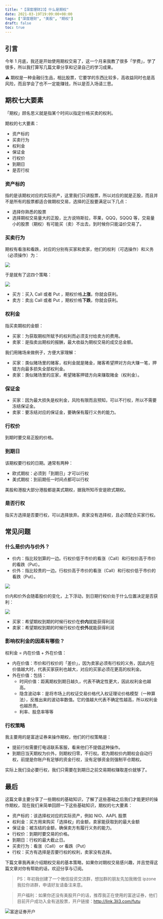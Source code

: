 ```yaml
---
title: "【深度理财23】什么是期权"
date: 2021-03-19T19:09:00+08:00
tags: ["深度理财", "美股", "期权"]
draft: false
toc: true
---
```


## 引言

今年 1 月底，我还是开始使用期权交易了，这一个月来我教了很多「学费」，学了很多，所以我打算写几篇文章分享和记录自己的学习成果。

⚠️ 期权是一种金融衍生品，相比股票，它要学的东西比较多，高收益同时也是高风险，而且学会了也不一定能赚钱，所以是否入场请三思。

## 期权七大要素

「期权」顾名思义就是指某个时间以指定价格买卖的权利。

期权的七大要素：

- 资产标的
- 买卖行为
- 权利金
- 保证金
- 行权价
- 到期日
- 是否行权

### 资产标的

指的是该期权对应的实际资产，这里我们只讲股票，所以对应的就是正股，而且并不是所有的股票都适合做期权交易，选择的正股要满足以下几点：

- 选择你熟悉的股票
- 选择期权交易量大的正股，比方说特斯拉，苹果，QQQ，SQQQ 等，交易量小的股票（期权）有可能买（卖）不出去，到时候你只能溢价交易了。

### 买卖行为

期权有看涨和看跌，对应的分别有买家和卖家，他们的权利（可选操作）和义务（必须操作）为：

![](https://blog-1251237404.cos.ap-guangzhou.myqcloud.com/20210320Yqw3Ka.png)


于是就有了这四个策略：

![](https://blog-1251237404.cos.ap-guangzhou.myqcloud.com/20210320IcwgxC.png)

- 买方：买入 Call 或者 Put ，期权价格**上涨**，你就会获利。
- 卖方：卖出 Call 或者 Put ，期权价格**下跌**，你就会获利。

### 权利金

指买卖期权的金额：

- 买家：为获取期权所赋予的权利而必须支付给卖方的费用。
- 卖家：是指卖出期权的报酬，最大收益为期权交易的成交总金额。

我们用赌场来做例子，方便大家理解：

- 买家：类似赌场里的赌客，权利金就是赌金，赌客希望押对方向大赚一笔，押错方向最多损失全部权利金。
- 卖家：类似赌场里的庄家，希望赌客押错方向来赚取赌金（权利金）。

### 保证金

- 买家：因为最大损失是权利金，风险有限而且预知，可以不行权，所以不需要冻结保证金。
- 卖家：要冻结对应的保证金，要确保有履行义务的能力。

### 行权价

到期时要交易正股的价格。

### 到期日

该期权要行权的日期。通常有两种：

- 欧式期权：必须到「到期日」才可以行权
- 美式期权：到前期任一时间点都可以行权

美股和港股大部分港股都是美式期权，据我所知币安是欧式期权。

### 是否行权

指买方选择是否要行权，可以选择放弃。卖家没有选择权，且必须配合买家行权。


## 常见问题

### 什么是价内与价外？

- 价内：指比较划算的一边。行权价低于市价的看涨（Call）和行权价高于市价的看跌（Put）。
- 价外：指比较贵的一边。行权价高于市价的看涨（Call）和行权价低于市价的看跌（Put）。

![](https://blog-1251237404.cos.ap-guangzhou.myqcloud.com/20210320USdV8c.png!m)

价内和价外会随着股价的变化，上下浮动，到日期行权价处于什么位置决定是否获利：

![](https://blog-1251237404.cos.ap-guangzhou.myqcloud.com/20210322t3d6th.png)

- 买家：希望期权到期的时候行权价在**价内**就能获得利润
- 卖家：希望期权到期的时候行权价在**价外**就能获得利润

### 影响权利金的因素有哪些？

权利金 = 内在价值 + 外在价值：

- 内在价值：市价和行权价的「差价」，因为卖家必须有行权的义务，因此内在价值越大时，代表买家获利也越大，对应的买家必须花更高的权利金。
- 外在价值：包括：
    - 时间价值：距离期权到期日越久，代表不确定性更大，因此权利金也越高。
    - 隐含波动率：是将市场上的权证交易价格代入权证理论价格模型（一种算法），反推出来的波动率数值。它的值越大代表不确定性越高，所以权利金也越昂贵。
    - 利率、股息率等等

### 行权策略

我主要用的是富途证券来操作期权，他们的行权策略是：

- 提前行权需要打电话联系客服，看来他们不提倡这种操作。
- 到期日当天期权为价外，则期权归零，不行权。若为期权价内期权会自动行权，前提是你账户有足够的资金行权，没有足够资金则强制平仓期权。

实际上我们没必要行权，我们只需要在到期日之前交易期权赚取差价就够了。

## 最后

这篇文章主要分享了一些期权的基础知识，了解了这些基础之后我们才能更好的操作期权，现在我们来简单回顾一下这些基础知识，期权的七大要素：

- 资产标的：该选择权对应的实际资产，例如 NIO、AAPL 股票
- 权利金：买方用来购买「选择权」的金额，卖家能获取到的最大金额
- 保证金：被冻结的金额，确保卖方有履行义务的能力。
- 行权价：到期时要交易的价格。
- 到期日：行权的最大截止日。
- 买卖行为：看涨（Call） or 看跌（Put）
- 行权：买方有选择是否要行权的权利，卖家没有选择。

下篇文章我再来介绍期权交易的基本策略，如果你对期权交易感兴趣，并且觉得这篇文章对你有帮助的话，欢迎分享与订阅。

> PS：年初我创建了一个微信投资交流群，想加群的朋友先加我微信 ipzone 我拉你进群，申请好友请备注来意。

> 开户福利：如果你还没有美股开户的话，推荐我正在使用的富途证券，他们目前开户成功入金有送股票，开户链接：http://link.3li3.com/futu

![富途证券开户](https://blog-1251237404.cos.ap-guangzhou.myqcloud.com/futu5.png!s)
